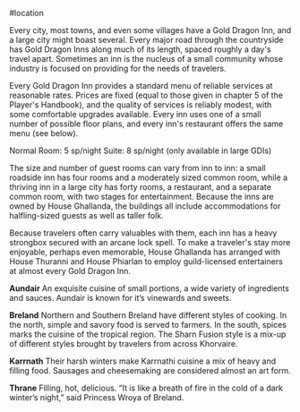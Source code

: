  #location 

Every city, most towns, and even some villages have a Gold Dragon Inn, and a large city might boast several. Every major road through the countryside has Gold Dragon Inns along much of its length, spaced roughly a day's travel apart. Sometimes an inn is the nucleus of a small community whose industry is focused on providing for the needs of travelers.

Every Gold Dragon Inn provides a standard menu of reliable services at reasonable rates. Prices are fixed (equal to those given in chapter 5 of the Player's Handbook), and the quality of services is reliably modest, with some comfortable upgrades available. Every inn uses one of a small number of possible floor plans, and every inn's restaurant offers the same menu (see below).

Normal Room: 5 sp/night
Suite: 8 sp/night (only available in large GDIs)

The size and number of guest rooms can vary from inn to inn: a small roadside inn has four rooms and a moderately sized common room, while a thriving inn in a large city has forty rooms, a restaurant, and a separate common room, with two stages for entertainment. Because the inns are owned by House Ghallanda, the buildings all include accommodations for halfling-sized guests as well as taller folk.

Because travelers often carry valuables with them, each inn has a heavy strongbox secured with an arcane lock spell. To make a traveler's stay more enjoyable, perhaps even memorable, House Ghallanda has arranged with House Thuranni and House Phiarlan to employ guild-licensed entertainers at almost every Gold Dragon Inn.

**Aundair**
An exquisite cuisine of small portions, a wide variety of ingredients and sauces. Aundair is known for it’s vinewards and sweets.

**Breland**
Northern and Southern Breland have different styles of cooking. In the north, simple and savory food is served to farmers. In the south, spices marks the cuisine of the tropical region. The Sharn Fusion style is a mix-up of different styles brought by travelers from across Khorvaire.

**Karrnath**
Their harsh winters make Karrnathi cuisine a mix of heavy and filling food. Sausages and cheesemaking are considered almost an art form.

**Thrane**
Filling, hot, delicious. “It is like a breath of fire in the cold of a dark winter’s night,” said Princess Wroya of Breland.